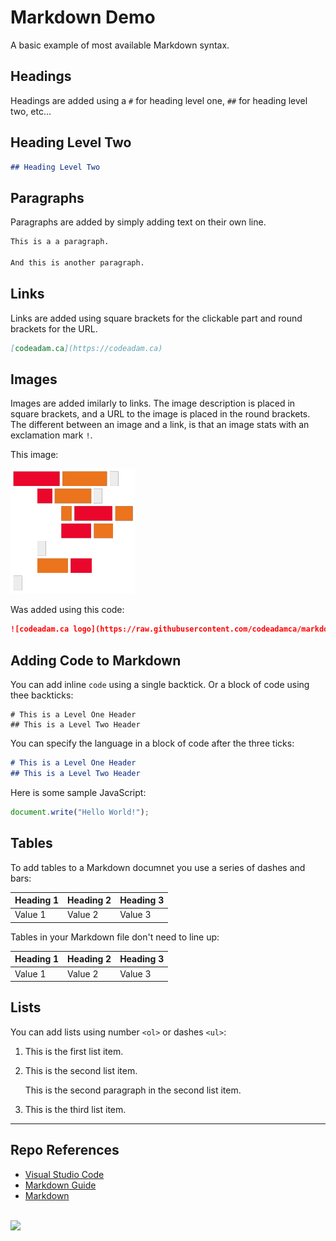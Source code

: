 # Markdown Demo

A basic example of most available Markdown syntax.

## Headings

Headings are added using a `#` for heading level one, `##` for heading level two, etc...

## Heading Level Two

```markdown
## Heading Level Two
```

## Paragraphs

Paragraphs are added by simply adding text on their own line.

```markdown
This is a a paragraph.

And this is another paragraph. 
```

## Links

Links are added using square brackets for the clickable part and round brackets for the URL.

```markdown
[codeadam.ca](https://codeadam.ca)
```

## Images

Images are added imilarly to links. The image description is placed in square brackets, and a URL to the image is placed in the round brackets. The different between an image and a link, is that an image stats with an exclamation mark `!`.

This image:

![codeadam.ca logo](https://raw.githubusercontent.com/codeadamca/markdown-demo/main/logo.png)

Was added using this code:

```markdown
![codeadam.ca logo](https://raw.githubusercontent.com/codeadamca/markdown-demo/main/logo.png)
```

## Adding Code to Markdown

You can add inline `code` using a single backtick. Or a block of code using thee backticks:

```
# This is a Level One Header
## This is a Level Two Header
```

You can specify the language in a block of code after the three ticks:

```markdown
# This is a Level One Header
## This is a Level Two Header
```

Here is some sample JavaScript:

```javascript
document.write("Hello World!");
```

## Tables

To add tables to a Markdown documnet you use a series of dashes and bars:

| Heading 1      | Heading 2     | Heading 3     |
| -------------- | ------------- | ------------- |
| Value 1        | Value 2       | Value 3       |

Tables in your Markdown file don't need to line up:

Heading 1 | Heading 2 | Heading 3
--- | --- | ---
Value 1 | Value 2 | Value 3

## Lists

You can add lists using number `<ol>` or dashes `<ul>`:

1. This is the first list item.
2. This is the second list item.

    This is the second paragraph in the second list item.

3. This is the third list item.

***

## Repo References

* [Visual Studio Code](https://code.visualstudio.com/) 
* [Markdown Guide](https://www.markdownguide.org/)
* [Markdown](https://daringfireball.net/projects/markdown/)

<br>
<a href="https://codeadam.ca">
<img src="https://cdn.codeadam.ca/images@1.0.0/codeadam-logo-coloured-horizontal.png" width="200">
</a>
